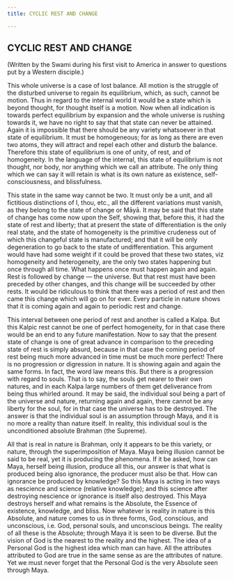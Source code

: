 ```yaml
---
title: CYCLIC REST AND CHANGE

---
```





  

## CYCLIC REST AND CHANGE

(Written by the Swami during his first visit to America in answer to
questions put by a Western disciple.)

This whole universe is a case of lost balance. All motion is the
struggle of the disturbed universe to regain its equilibrium, which, as
such, cannot be motion. Thus in regard to the internal world it would be
a state which is beyond thought, for thought itself is a motion. Now
when all indication is towards perfect equilibrium by expansion and the
whole universe is rushing towards it, we have no right to say that that
state can never be attained. Again it is impossible that there should be
any variety whatsoever in that state of equilibrium. It must be
homogeneous; for as long as there are even two atoms, they will attract
and repel each other and disturb the balance. Therefore this state of
equilibrium is one of unity, of rest, and of homogeneity. In the
language of the internal, this state of equilibrium is not thought, nor
body, nor anything which we call an attribute. The only thing which we
can say it will retain is what is its own nature as existence,
self-consciousness, and blissfulness.

This state in the same way cannot be two. It must only be a unit, and
all fictitious distinctions of I, thou, etc., all the different
variations must vanish, as they belong to the state of change or Māyā.
It may be said that this state of change has come now upon the Self,
showing that, before this, it had the state of rest and liberty; that at
present the state of differentiation is the only real state, and the
state of homogeneity is the primitive crudeness out of which this
changeful state is manufactured; and that it will be only degeneration
to go back to the state of undifferentiation. This argument would have
had some weight if it could be proved that these two states, viz
homogeneity and heterogeneity, are the only two states happening but
once through all time. What happens once must happen again and again.
Rest is followed by change — the universe. But that rest must have been
preceded by other changes, and this change will be succeeded by other
rests. It would be ridiculous to think that there was a period of rest
and then came this change which will go on for ever. Every particle in
nature shows that it is coming again and again to periodic rest and
change.

This interval between one period of rest and another is called a Kalpa.
But this Kalpic rest cannot be one of perfect homogeneity, for in that
case there would be an end to any future manifestation. Now to say that
the present state of change is one of great advance in comparison to the
preceding state of rest is simply absurd, because in that case the
coming period of rest being much more advanced in time must be much more
perfect! There is no progression or digression in nature. It is showing
again and again the same forms. In fact, the word law means this. But
there is a progression with regard to souls. That is to say, the souls
get nearer to their own natures, and in each Kalpa large numbers of them
get deliverance from being thus whirled around. It may be said, the
individual soul being a part of the universe and nature, returning again
and again, there cannot be any liberty for the soul, for in that case
the universe has to be destroyed. The answer is that the individual soul
is an assumption through Maya, and it is no more a reality than nature
itself. In reality, this individual soul is the unconditioned absolute
Brahman (the Supreme).

All that is real in nature is Brahman, only it appears to be this
variety, or nature, through the superimposition of Maya. Maya being
illusion cannot be said to be real, yet it is producing the phenomena.
If it be asked, how can Maya, herself being illusion, produce all this,
our answer is that what is produced being also ignorance, the producer
must also be that. How can ignorance be produced by knowledge? So this
Maya is acting in two ways as nescience and science (relative
knowledge); and this science after destroying nescience or ignorance is
itself also destroyed. This Maya destroys herself and what remains is
the Absolute, the Essence of existence, knowledge, and bliss. Now
whatever is reality in nature is this Absolute, and nature comes to us
in three forms, God, conscious, and unconscious, i.e. God, personal
souls, and unconscious beings. The reality of all these is the Absolute;
through Maya it is seen to be diverse. But the vision of God is the
nearest to the reality and the highest. The idea of a Personal God is
the highest idea which man can have. All the attributes attributed to
God are true in the same sense as are the attributes of nature. Yet we
must never forget that the Personal God is the very Absolute seen
through Maya.



